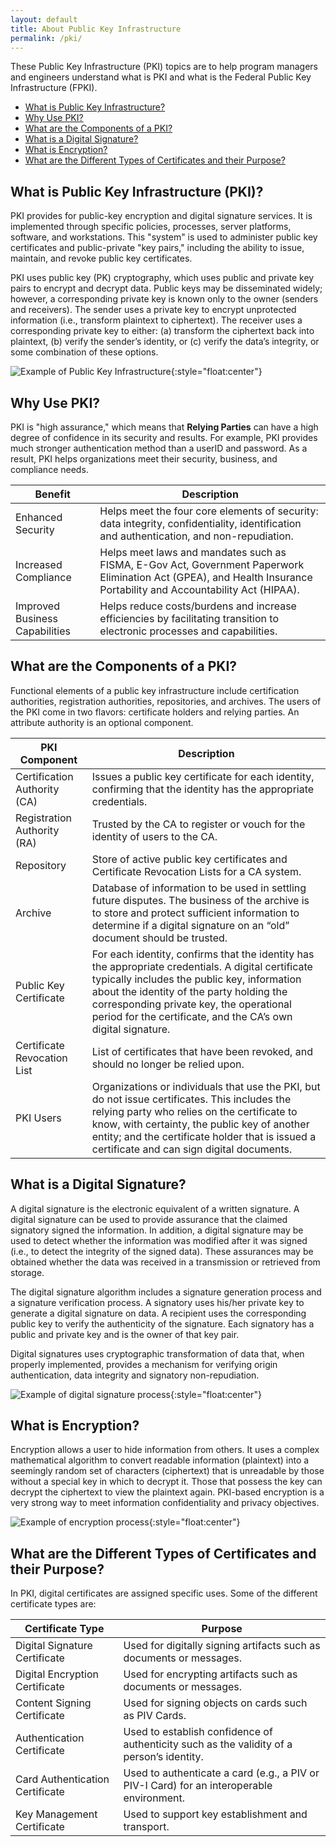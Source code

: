 ```yaml
---
layout: default
title: About Public Key Infrastructure
permalink: /pki/
---
```


These Public Key Infrastructure (PKI) topics are to help program managers and engineers understand what is PKI and what is the Federal Public Key Infrastructure (FPKI).

* [What is Public Key Infrastructure?](#what-is-public-key-infrastructure?)
* [Why Use PKI?](#why-use-pki?)
* [What are the Components of a PKI?](#what-are-the-components-of-a-pki?)
* [What is a Digital Signature?](#what-is-a-digital-signature?)
* [What is Encryption?](#what-is-encryption?)
* [What are the Different Types of Certificates and their Purpose?](#What-are-the-different-types-of-certificates-and-their-purpose?)


## What is Public Key Infrastructure (PKI)?
PKI provides for public-key encryption and digital signature services. <!-- This paragraph needs a more complete, concise definion of PKI.  The most important factor appears to be "encryption" since it appears first...? Will a program manager understand what "digital signature services" entail? --> It is implemented through specific policies, processes, server platforms, software, and workstations. This "system" is used to administer public key certificates and public-private "key pairs," including the ability to issue, maintain, and revoke public key certificates.

PKI uses public key (PK) cryptography, which uses public and private key pairs to encrypt and decrypt data. Public keys may be disseminated widely; however, a corresponding private key is known only to the owner (senders and receivers).  The sender uses a private key to encrypt unprotected information (i.e., transform plaintext to ciphertext). The receiver uses a corresponding private key to either: (a) transform the ciphertext back into plaintext, (b) verify the sender’s identity, or (c) verify the data’s integrity, or some combination of these options. <!-- Doesn't say how the data is encrypted, decrypted, etc. -->

![Example of Public Key Infrastructure]({{site.baseurl}}/img/PKI-image1.jpg){:style="float:center"}

## Why Use PKI?
PKI is "high assurance," which means that **Relying Parties** <!-- Need to define "Relying Party." --> can have a high degree of confidence in its security and results. For example, PKI provides much stronger authentication method than a userID and password. As a result, PKI helps organizations meet their security, business, and compliance needs.<!-- "compliance" relates to what? -->

|Benefit| Description|
|-------|------------|
|Enhanced Security|Helps meet the four core elements of security: data integrity, confidentiality, identification and authentication, and non-repudiation.|
|Increased Compliance|Helps meet laws and mandates such as FISMA, E-Gov Act, Government Paperwork Elimination Act (GPEA), and Health Insurance Portability and Accountability Act (HIPAA).|
|Improved Business Capabilities|Helps reduce costs/burdens and increase efficiencies by facilitating transition to electronic processes and capabilities.|

## What are the Components of a PKI? ###
Functional elements of a public key infrastructure include certification authorities, registration authorities, repositories, and archives. The users of the PKI come in two flavors: certificate holders and relying parties. An attribute authority is an optional component.

|PKI Component| Description|
|-------|------------|
|Certification Authority (CA)|Issues a public key certificate for each identity, confirming that the identity has the appropriate credentials.|
|Registration Authority (RA)|Trusted by the CA to register or vouch for the identity of users to the CA.|
|Repository|Store of active public key certificates and Certificate Revocation Lists for a CA system.|
|Archive|Database of information to be used in settling future disputes. The business of the archive is to store and protect sufficient information to determine if a digital signature on an “old” document should be trusted.|
|Public Key Certificate|For each identity, confirms that the identity has the appropriate credentials. A digital certificate typically includes the public key, information about the identity of the party holding the corresponding private key, the operational period for the certificate, and the CA’s own digital signature.|
|Certificate Revocation List| List of certificates that have been revoked, and should no longer be relied upon.|
|PKI Users|Organizations or individuals that use the PKI, but do not issue certificates. This includes the relying party who relies on the certificate to know, with certainty, the public key of another entity; and the certificate holder that is issued a certificate and can sign digital documents.|

## What is a Digital Signature?
A digital signature is the electronic equivalent of a written signature. A digital signature can be used to provide assurance that the claimed signatory signed the information. In addition, a digital signature may be used to detect whether the information was modified after it was signed (i.e., to detect the integrity of the signed data). These assurances may be obtained whether the data was received in a transmission or retrieved from storage.

The digital signature algorithm includes a signature generation process and a signature verification process. A signatory uses his/her private key to generate a digital signature on data. A recipient uses the corresponding public key to verify the authenticity of the signature. Each signatory has a public and private key and is the owner of that key pair.

Digital signatures uses cryptographic transformation of data that, when properly implemented, provides a mechanism for verifying origin authentication, data integrity and signatory non-repudiation.

![Example of digital signature process]({{site.baseurl}}/img/PKI-image2.jpg){:style="float:center"}

## What is Encryption?
Encryption allows a user to hide information from others. It uses a complex mathematical algorithm to convert readable information (plaintext) into a seemingly random set of characters (ciphertext) that is unreadable by those without a special key in which to decrypt it. Those that possess the key can decrypt the ciphertext to view the plaintext again.
PKI-based encryption is a very strong way to meet information confidentiality and privacy objectives.

![Example of encryption process]({{site.baseurl}}/img/PKI-image3.jpg){:style="float:center"}

## What are the Different Types of Certificates and their Purpose?
In PKI, digital certificates are assigned specific uses. Some of the different certificate types are:

|Certificate Type|Purpose|
|-------|------------|
|Digital Signature Certificate|Used for digitally signing artifacts such as documents or messages.|
|Digital Encryption Certificate|Used for encrypting artifacts such as documents or messages.|
|Content Signing Certificate|Used for signing objects on cards such as PIV Cards.|
|Authentication Certificate|Used to establish confidence of authenticity such as the validity of a person’s identity.|
|Card Authentication Certificate|Used to authenticate a card (e.g., a PIV or PIV-I Card) for an interoperable environment.|
|Key Management Certificate|Used to support key establishment and transport.|
